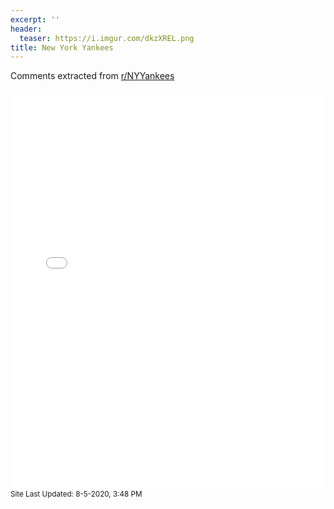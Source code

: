 ```yaml
---
excerpt: ''
header:
  teaser: https://i.imgur.com/dkzXREL.png
title: New York Yankees
---
```


Comments extracted from [r/NYYankees](https://reddit.com/r/NYYankees)
<iframe id="igraph" scrolling="no" style="border:none;" seamless="seamless" src="/plots/MLB/NYY.html" height="640" width="100%"></iframe>
<small>Site Last Updated: 8-5-2020, 3:48 PM</small>
